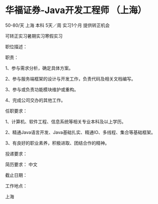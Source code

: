 # 华福证券-Java开发工程师 （上海）

50-80/天 上海 本科 5天／周 实习1个月 提供转正机会

可转正实习暑期实习寒假实习

职位描述：

职责：

1、参与需求分析，确定具体方案。

2、参与服务端框架的设计与开发工作，负责代码及相关文档编写。

3、参与或负责功能模块维护或重构。

4、完成公司交办的其他工作。

任职要求：

1、计算机、软件工程、信息系统等相关专业本科及以上学历。

2、精通Java语言开发、Java基础扎实、精通IO、多线程、集合等基础框架。

3、有良好的职业素养，积极进取、团结合作的精神。

投递要求：

简历要求： 中文

截止日期：

工作地点：

上海